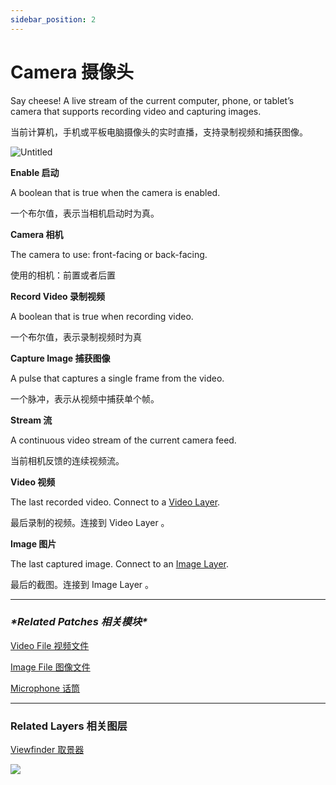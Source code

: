 ```yaml
---
sidebar_position: 2
---
```


# Camera 摄像头

Say cheese! A live stream of the current computer, phone, or tablet’s camera that supports recording video and capturing images.

当前计算机，手机或平板电脑摄像头的实时直播，支持录制视频和捕获图像。

![Untitled](https://s3.us-west-2.amazonaws.com/secure.notion-static.com/00ce73b1-31df-43e7-9b3c-e5e5de8925ca/Untitled.png?X-Amz-Algorithm=AWS4-HMAC-SHA256&X-Amz-Content-Sha256=UNSIGNED-PAYLOAD&X-Amz-Credential=AKIAT73L2G45EIPT3X45%2F20220602%2Fus-west-2%2Fs3%2Faws4_request&X-Amz-Date=20220602T165344Z&X-Amz-Expires=86400&X-Amz-Signature=ccc205c1c1bae88ea67ff5b4852aa876c2d673f0fbffd951b203d61e764ed844&X-Amz-SignedHeaders=host&response-content-disposition=filename%20%3D%22Untitled.png%22&x-id=GetObject)

**Enable 启动**

A boolean that is true when the camera is enabled.

一个布尔值，表示当相机启动时为真。

**Camera 相机**

The camera to use: front-facing or back-facing.

使用的相机：前置或者后置

**Record Video 录制视频**

A boolean that is true when recording video.

一个布尔值，表示录制视频时为真

**Capture Image 捕获图像**

A pulse that captures a single frame from the video.

一个脉冲，表示从视频中捕获单个帧。

**Stream 流**

A continuous video stream of the current camera feed.

当前相机反馈的连续视频流。

**Video 视频**

The last recorded video. Connect to a [Video Layer](https://www.notion.so/Video-Layer-915cdce337764d249dda387ba65eebfd).

最后录制的视频。连接到 Video Layer 。

**Image 图片**

The last captured image. Connect to an [Image Layer](https://www.notion.so/Image-Layer-d7f13553f3764219a1004bfb8e77150f).

最后的截图。连接到 Image Layer 。

------

### ***\*Related Patches 相关模块\****

[Video File 视频文件](https://www.notion.so/Video-File-460f7fd4e7db40328e354f6306ede79a)

[Image File 图像文件](https://www.notion.so/Image-File-a86eff7ee4704c31b00057723d0e659f)

[Microphone 话筒](https://www.notion.so/Microphone-914ed4dc27d647cf99e18bf98cf3e874)

------

### Related Layers 相关图层

[Viewfinder 取景器](https://www.notion.so/Viewfinder-835ce69484f545a5a4adf5c1c2a3e0ac)

![](https://s3.us-west-2.amazonaws.com/secure.notion-static.com/c06d43e3-8089-4b47-8385-f922d8798c69/Untitled.png?X-Amz-Algorithm=AWS4-HMAC-SHA256&X-Amz-Content-Sha256=UNSIGNED-PAYLOAD&X-Amz-Credential=AKIAT73L2G45EIPT3X45%2F20220602%2Fus-west-2%2Fs3%2Faws4_request&X-Amz-Date=20220602T165352Z&X-Amz-Expires=86400&X-Amz-Signature=6fb7fb72732661238d86a37235b5fba42be8112ea1a07a61a10f5d7a16095530&X-Amz-SignedHeaders=host&response-content-disposition=filename%20%3D%22Untitled.png%22&x-id=GetObject)
